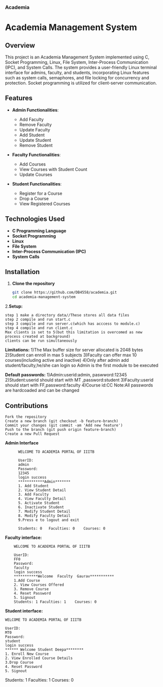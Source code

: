### Academia

# Academia Management System

## Overview
This project is an Academia Management System implemented using C, Socket Programming, Linux, File System, Inter-Process Communication (IPC), and System Calls. The system provides a user-friendly Linux terminal interface for admins, faculty, and students, incorporating Linux features such as system calls, semaphores, and file locking for concurrency and protection. Socket programming is utilized for client-server communication.

## Features
- **Admin Functionalities**:
  - Add Faculty
  - Remove Faculty
  - Update Faculty
  - Add Student
  - Update Student
  - Remove Student

- **Faculty Functionalities**:
  - Add Courses
  - View Courses with Student Count
  - Update Courses

- **Student Functionalities**:
  - Register for a Course
  - Drop a Course
  - View Registered Courses

## Technologies Used
- **C Programming Language**
- **Socket Programming**
- **Linux**
- **File System**
- **Inter-Process Communication (IPC)**
- **System Calls**

## Installation

1. **Clone the repository**
   ```bash
   git clone https://github.com/DB4558/academia.git
   cd academia-management-system
2.**Setup:**

    step 1 make a directory data//These stores all data files
    step 2 compile and run start.c
    step 3 compile and run server.c(which has acccess to module.c)
    step 4 compile and run client.c
    Max clients is set to 5(but this limitation is overcomed as new process created at background)
    clients can be run simultaneously

**Limitations:**
1)The Max buffer size for server allocated is 2048 bytes
2)Student can enroll in max 5 subjects
3)Faculty can offer max 10 courses(including active and inactive)
4)Only after admin add student/faculty,he/she can login
so Admin is the first module to be executed

**Default passwords:**
1)Admin:userid:admin, paswword:12345
2)Student:userid should start with MT ,password:student
3)Faculty:userid should start with FF,password:faculty
4)Course id:CC
Note:All passwords are hardcoaded and can be changed

## Contributions


    Fork the repository
    Create a new branch (git checkout -b feature-branch)
    Commit your changes (git commit -am 'Add new feature')
    Push to the branch (git push origin feature-branch)
    Create a new Pull Request





**Admin Interface**
    
      
      
       
          WELCOME TO ACADEMIA PORTAL OF IIITB
          
          UserID: 
          admin
          Password: 
          12345
          login success
          ************Admin*******
          1. Add Student
          2. View Student Detail
          3. Add Faculty
          4. View Faculty Detail
          5. Activate Student
          6. Inactivate Student
          7. Modify Student Detail
          8. Modify Faculty Detail
          9.Press e to logout and exit 
          
          Students: 0	Faculties: 0	Courses: 0

**Faculty interface:**
     
        WELCOME TO ACADEMIA PORTAL OF IIITB
        
        UserID: 
        FF0
        Password: 
        faculty
        login success
        ***********Welcome  Faculty  Gaurav***********
        1.Add Course
        2. View Courses Offered
        3. Remove Course
        4. Reset Password
        5. Signout
        Students: 1	Faculties: 1	Courses: 0

**Student interface:**
  
    WELCOME TO ACADEMIA PORTAL OF IIITB
    
    UserID: 
    MT0
    Password: 
    student
    login success
    ****** Welcome Student Deepa********
    1. Enroll New Course
    2. View Enrolled Course Details
    3.Drop Course 
    4. Reset Password
    5. Signout 
Students: 1	Faculties: 1	Courses: 0




